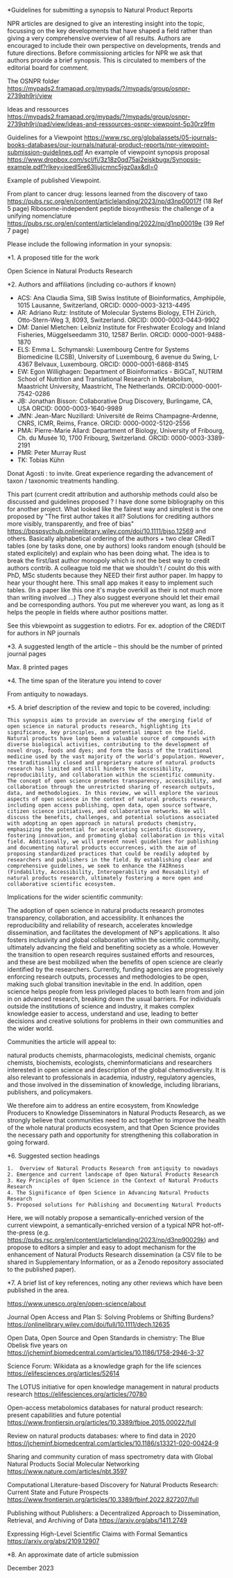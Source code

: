 

*Guidelines for submitting a synopsis to Natural Product Reports

NPR articles are designed to give an interesting insight into the topic, focussing on the key developments that have shaped a field rather than giving a very comprehensive overview of all results. Authors are encouraged to include their own perspective on developments, trends and future directions.
Before commissioning articles for NPR we ask that authors provide a brief synopsis. This is circulated to members of the editorial board for comment.  


The OSNPR folder https://mypads2.framapad.org/mypads/?/mypads/group/osnpr-2739qh9rj/view

Ideas and ressources https://mypads2.framapad.org/mypads/?/mypads/group/osnpr-2739qh9rj/pad/view/ideas-and-ressources-osnpr-viewpoint-5p30rz9fm



Guidelines for a Viewpoint https://www.rsc.org/globalassets/05-journals-books-databases/our-journals/natural-product-reports/npr-viewpoint-submission-guidelines.pdf
An example of viewpoint synopsis proposal https://www.dropbox.com/scl/fi/3z18z0qd75ai2eiskbugx/Synopsis-example.pdf?rlkey=ioedl5re63ljujcmnc5jgz0ax&dl=0

Example of published Viewpoint.

From plant to cancer drug: lessons learned from the discovery of taxo https://pubs.rsc.org/en/content/articlelanding/2023/np/d3np00017f (18 Ref 5 page)
Ribosome-independent peptide biosynthesis: the challenge of a unifying nomenclature https://pubs.rsc.org/en/content/articlelanding/2022/np/d1np00019e (39 Ref 7 page)


Please include the following information in your synopsis:

*1. A proposed title for the work

Open Science in Natural Products Research


*2. Authors and affiliations (including co-authors if known)

- ACS: Ana Claudia Sima, SIB Swiss Institute of Bioinformatics, Amphipôle, 1015 Lausanne, Switzerland, ORCID: 0000-0003-3213-4495
- AR: Adriano Rutz: Institute of Molecular Systems Biology, ETH Zürich, Otto-Stern-Weg 3, 8093, Switzerland. ORCID: 0000-0003-0443-9902
- DM: Daniel Mietchen: Leibniz Institute for Freshwater Ecology and Inland Fisheries, Müggelseedamm 310, 
12587 Berlin. ORCID: 0000-0001-9488-1870
- ELS: Emma L. Schymanski: Luxembourg Centre for Systems Biomedicine (LCSB), University of Luxembourg, 6 avenue du Swing, L-4367 Belvaux, Luxembourg. ORCID: 0000-0001-6868-8145
- EW: Egon Willighagen: Department of Bioinformatics - BiGCaT, NUTRIM School of Nutrition and Translational Research in Metabolism, Maastricht University, Maastricht, The Netherlands. ORCID:0000-0001-7542-0286
- JB: Jonathan Bisson: Collaborative Drug Discovery, Burlingame, CA, USA ORCID: 0000-0003-1640-9989
- JMN: Jean-Marc Nuzillard: Université de Reims Champagne-Ardenne, CNRS, ICMR, Reims, France. ORCID: 0000-0002-5120-2556
- PMA: Pierre-Marie Allard: Department of Biology, University of Fribourg, Ch. du Musée 10, 1700 Fribourg, Switzerland. ORCID: 0000-0003-3389-2191
- PMR: Peter Murray Rust
- TK: Tobias Kühn

Donat Agosti : to invite. Great experience regarding the advancement of taxon / taxonomic treatments handling.

This part (current credit attribution and authorship methods could also be discussed and guidelines proposed ? 
I have done some bibliography on this for another project. What looked like the fairest way and simplest is the one proposed by "The first author takes it all? Solutions for crediting authors more visibly, transparently, and free of bias" https://bpspsychub.onlinelibrary.wiley.com/doi/10.1111/bjso.12569 and others. Basically alphabetical ordering of the authors + two clear CRediT tables (one by tasks done, one by authors) looks random enough (should be stated explicitely) and explain who has been doing what. The idea is to break the first/last author monopoly which is not the best way to credit authors contrib. A colleague told me that we shouldn't / coulnt do this with PhD, MSc students because they NEED their first author paper. Im happy to hear your thought here. This small app makes it easy to implement such tables. (In a paper like this one it's maybe overkill as their is not much more than writing involved ...) They also suggest everyone should let their email and be corresponding authors.
You put me wherever you want, as long as it helps the people in fields where author positions matter. 

See this vbiewpoint as suggestion to ediotrs.
For ex. adoption of the CREDIT for authors in NP journals 

*3. A suggested length of the article – this should be the number of printed journal pages

Max. 8 printed pages


*4. The time span of the literature you intend to cover

From antiquity to nowadays.


*5. A brief description of the review and topic to be covered, including:

    This synopsis aims to provide an overview of the emerging field of open science in natural products research, highlighting its significance, key principles, and potential impact on the field. Natural products have long been a valuable source of compounds with diverse biological activities, contributing to the development of novel drugs, foods and dyes; and form the basis of the traditional medicine used by the vast majority of the world's population. However, the traditionally closed and proprietary nature of natural products research has limited and still hinders the accessibility, reproducibility, and collaboration within the scientific community. The concept of open science promotes transparency, accessibility, and collaboration through the unrestricted sharing of research outputs, data, and methodologies. In this review, we will explore the various aspects of open science in the context of natural products research, including open access publishing, open data, open source software, citizen science initiatives, and collaborative networks. We will discuss the benefits, challenges, and potential solutions associated with adopting an open approach in natural products chemistry, emphasizing the potential for accelerating scientific discovery, fostering innovation, and promoting global collaboration in this vital field. Additionally, we will present novel guidelines for publishing and documenting natural products occurrences, with the aim of proposing standardized practices that could be readily adopted by researchers and publishers in the field. By establishing clear and comprehensive guidelines, we seek to enhance the FAIRness (Findability, Accessibility, Interoperability and Reusability) of natural products research, ultimately fostering a more open and collaborative scientific ecosystem.

Implications for the wider scientific community:

The adoption of open science in natural products research promotes transparency, collaboration, and accessibility. It enhances the reproducibility and reliability of research, accelerates knowledge dissemination, and facilitates the development of NP's applications. It also fosters inclusivity and global collaboration within the scientific community, ultimately advancing the field and benefiting society as a whole. However the transition to open research requires sustained efforts and resources, and these are best mobilized when the benefits of open science are clearly identified by the researchers. Currently, funding agencies are progressively enforcing research outputs, processes and methodologies to be open, making such global transition inevitable in the end. In addition, open science helps people from less privileged places to both learn from and join in on advanced research, breaking down the usual barriers. For individuals outside the institutions of science and industry, it makes complex knowledge easier to access, understand and use, leading to better decisions and creative solutions for problems in their own communities and the wider world.

Communities the article will appeal to:

natural products chemists, pharmacologists, medicinal chemists, organic chemists, biochemists, ecologists, cheminformaticians and researchers interested in open science and description of the global chemodiversity. 
It is also relevant to professionals in academia, industry, regulatory agencies, and those involved in the dissemination of knowledge, including librarians, publishers, and policymakers.

We therefore aim to address an entire ecosystem, from Knowledge Producers to Knowledge Disseminators in Natural Products Research, as we strongly believe that communities need to act together to improve the health of the whole natural products ecosystem, and that Open Science provides the necessary path and opportunity for strengthening this collaboration in going forward.

*6. Suggested section headings

	1.  Overview of Natural Products Research from antiquity to nowadays
	2. Emergence and current landscape of Open Natural Products Research
	3. Key Principles of Open Science in the Context of Natural Products Research
	4. The Significance of Open Science in Advancing Natural Products Research
	5. Proposed solutions for Publishing and Documenting Natural Products
Here, we will notably propose a semantically-enriched version of the current viewpoint, a semantically-enriched version of a typical NPR hot-off-the-press (e.g. https://pubs.rsc.org/en/content/articlelanding/2023/np/d3np90029k) and propose to editors a simpler and easy to adopt mechanism for the enhancement of Natural Products Research dissemination (a CSV file to be shared in Supplementary Information, or as a Zenodo repository associated to the published paper). 



*7. A brief list of key references, noting any other reviews which have been published in the area.

https://www.unesco.org/en/open-science/about

Journal Open Access and Plan S: Solving Problems or Shifting Burdens?
https://onlinelibrary.wiley.com/doi/full/10.1111/dech.12635

Open Data, Open Source and Open Standards in chemistry: The Blue Obelisk five years on
https://jcheminf.biomedcentral.com/articles/10.1186/1758-2946-3-37

Science Forum: Wikidata as a knowledge graph for the life sciences
https://elifesciences.org/articles/52614

The LOTUS initiative for open knowledge management in natural products research
https://elifesciences.org/articles/70780

Open-access metabolomics databases for natural product research: present capabilities and future potential
https://www.frontiersin.org/articles/10.3389/fbioe.2015.00022/full

Review on natural products databases: where to find data in 2020
https://jcheminf.biomedcentral.com/articles/10.1186/s13321-020-00424-9

Sharing and community curation of mass spectrometry data with Global Natural Products Social Molecular Networking
https://www.nature.com/articles/nbt.3597

Computational Literature-based Discovery for Natural Products Research: Current State and Future Prospects
https://www.frontiersin.org/articles/10.3389/fbinf.2022.827207/full

Publishing without Publishers: a Decentralized Approach to Dissemination, Retrieval, and Archiving of Data
https://arxiv.org/abs/1411.2749

Expressing High-Level Scientific Claims with Formal Semantics https://arxiv.org/abs/2109.12907


*8. An approximate date of article submission

December 2023
